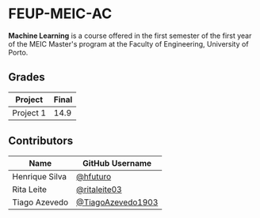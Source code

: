 # FEUP-MEIC-AC

**Machine Learning** is a course offered in the first semester of the first year of the MEIC Master's program at the Faculty of Engineering, University of Porto.

## Grades

| Project   | Final |
| --------- | ----- |
| Project 1 | 14.9  |

## Contributors

| Name           | GitHub Username                                          |
| -------------- | -------------------------------------------------------- |
| Henrique Silva | [@hfuturo](https://github.com/hfuturo)                   |
| Rita Leite     | [@ritaleite03](https://github.com/ritaleite03)           |
| Tiago Azevedo  | [@TiagoAzevedo1903](https://github.com/TiagoAzevedo1903) |

